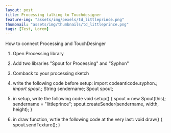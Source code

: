 ```yaml
---
layout: post
title: Processing talking to Touchdesigner
feature-img: "assets/img/pexels/td_littleprince.png"
thumbnail: "assets/img/thumbnails/td_littleprince.png"
tags: [Test, Lorem]
---
```


How to connect Processing and TouchDesinger 

1. Open Processing library
2. Add two libraries "Spout for Processing" and "Syphon" 
3. Comback to your processing sketch
4. write the following code before setup: 
    import codeanticode.syphon.*;
    import spout.*;
    String sendername; 
    Spout spout;
    
5. in setup, write the following code
void setup()  { 
  spout = new Spout(this);
  sendername = "littleprince";
  spout.createSender(sendername, width, height);
}
6. in draw function, wrtie the following code at the very last:
void draw()  { 
  spout.sendTexture();
  }
